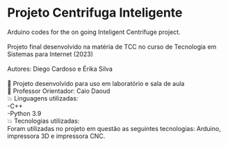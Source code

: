 # Projeto Centrifuga Inteligente
Arduino codes for the on going Inteligent Centrifuge project.
<br/> <br/>
Projeto final desenvolvido na matéria de TCC no curso de Tecnologia em Sistemas para Internet (2023)
<br/><br/>
Autores: Diego Cardoso e Érika Silva
<br/><br/>
🌱 Projeto desenvolvido para uso em laboratório e sala de aula<br/>
🏫 Professor Orientador: Caio Daoud<br/>
💥 Linguagens utilizadas:<br/>
-C++ <br/>
-Python 3.9<br/>
💥 Tecnologias utilizadas:<br/>
Foram utilizadas no projeto em questão as seguintes tecnologias: Arduino,
impressora 3D e impressora CNC.
